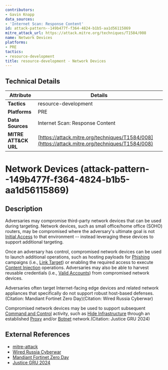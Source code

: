 ```yaml
---
contributors:
- Gavin Knapp
data_sources:
- 'Internet Scan: Response Content'
id: attack-pattern--149b477f-f364-4824-b1b5-aa1d56115869
mitre_attack_url: https://attack.mitre.org/techniques/T1584/008
name: Network Devices
platforms:
- PRE
tactics:
- resource-development
title: resource-development - Network Devices
---
```


## Technical Details

| Attribute | Details |
|-----------|----------|
| **Tactics** | resource-development |
| **Platforms** | PRE |
| **Data Sources** | Internet Scan: Response Content |
| **MITRE ATT&CK URL** | [https://attack.mitre.org/techniques/T1584/008](https://attack.mitre.org/techniques/T1584/008) |

# Network Devices (attack-pattern--149b477f-f364-4824-b1b5-aa1d56115869)

## Description
Adversaries may compromise third-party network devices that can be used during targeting. Network devices, such as small office/home office (SOHO) routers, may be compromised where the adversary's ultimate goal is not [Initial Access](https://attack.mitre.org/tactics/TA0001) to that environment -- instead leveraging these devices to support additional targeting.

Once an adversary has control, compromised network devices can be used to launch additional operations, such as hosting payloads for [Phishing](https://attack.mitre.org/techniques/T1566) campaigns (i.e., [Link Target](https://attack.mitre.org/techniques/T1608/005)) or enabling the required access to execute [Content Injection](https://attack.mitre.org/techniques/T1659) operations. Adversaries may also be able to harvest reusable credentials (i.e., [Valid Accounts](https://attack.mitre.org/techniques/T1078)) from compromised network devices.

Adversaries often target Internet-facing edge devices and related network appliances that specifically do not support robust host-based defenses.(Citation: Mandiant Fortinet Zero Day)(Citation: Wired Russia Cyberwar)

Compromised network devices may be used to support subsequent [Command and Control](https://attack.mitre.org/tactics/TA0011) activity, such as [Hide Infrastructure](https://attack.mitre.org/techniques/T1665) through an established [Proxy](https://attack.mitre.org/techniques/T1090) and/or [Botnet](https://attack.mitre.org/techniques/T1584/005) network.(Citation: Justice GRU 2024)

## External References
- [mitre-attack](https://attack.mitre.org/techniques/T1584/008)
- [Wired Russia Cyberwar](https://www.wired.com/story/russia-ukraine-cyberattacks-mandiant/)
- [Mandiant Fortinet Zero Day](https://www.mandiant.com/resources/blog/fortinet-malware-ecosystem)
- [Justice GRU 2024](https://www.justice.gov/opa/pr/justice-department-conducts-court-authorized-disruption-botnet-controlled-russian)
